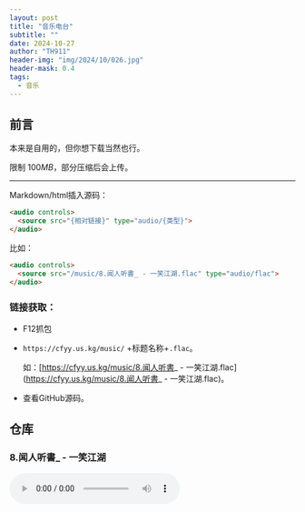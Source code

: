```yaml
---
layout: post
title: "音乐电台"
subtitle: ""
date: 2024-10-27
author: "TH911"
header-img: "img/2024/10/026.jpg"
header-mask: 0.4
tags:
  - 音乐
---
```


## 前言

本来是自用的，但你想下载当然也行。

限制 $100MB$，部分压缩后会上传。

***

Markdown/html插入源码：

```html
<audio controls>
  <source src="{相对链接}" type="audio/{类型}">
</audio>
```

比如：

```html
<audio controls>
  <source src="/music/8.闻人听書_ - 一笑江湖.flac" type="audio/flac">
</audio>
```

### 链接获取：

* F12抓包

* `https://cfyy.us.kg/music/` +标题名称+`.flac`。

  如：[https://cfyy.us.kg/music/8.闻人听書_ - 一笑江湖.flac](https://cfyy.us.kg/music/8.闻人听書_ - 一笑江湖.flac)。

* 查看GitHub源码。

## 仓库

### 8.闻人听書_ - 一笑江湖

<audio controls src="https://cfyy.us.kg/music/8.闻人听書_ - 一笑江湖.flac"></audio>

